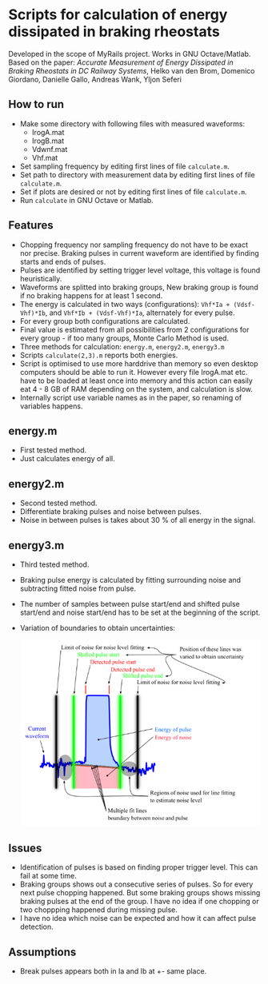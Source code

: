 # Scripts for calculation of energy dissipated in braking rheostats
Developed in the scope of MyRails project. Works in GNU Octave/Matlab. Based on the paper: *Accurate
Measurement of Energy Dissipated in Braking Rheostats in DC Railway Systems*, Helko van den Brom,
Domenico Giordano, Danielle Gallo, Andreas Wank, Yljon Seferi

## How to run
- Make some directory with following files with measured waveforms:
    - IrogA.mat
    - IrogB.mat
    - Vdwnf.mat
    - Vhf.mat
- Set sampling frequency by editing first lines of file ```calculate.m```.
- Set path to directory with measurement data by editing first lines of file ```calculate.m```.
- Set if plots are desired or not by editing first lines of file ```calculate.m```.
- Run ```calculate``` in GNU Octave or Matlab.

## Features
- Chopping frequency nor sampling frequency do not have to be exact nor precise. Braking pulses in current waveform are identified by finding starts and ends of pulses.
- Pulses are identified by setting trigger level voltage, this voltage is found heuristically.
- Waveforms are splitted into braking groups, New braking group is found if no braking happens for at least 1 second.
- The energy is calculated in two ways (configurations): ```Vhf*Ia + (Vdsf-Vhf)*Ib```, and ```Vhf*Ib + (Vdsf-Vhf)*Ia```,
  alternately for every pulse.
- For every group both configurations are calculated.
- Final value is estimated from all possibilities from 2 configurations for every group - if too
  many groups, Monte Carlo Method is used.
- Three methods for calculation: ```energy.m```, ```energy2.m```, ```energy3.m```
- Scripts ```calculate(2,3).m``` reports both energies.
- Script is optimised to use more harddrive than memory so even desktop computers should be able to
  run it. However every file IrogA.mat etc. have to be loaded at least once into memory and this
  action can easily eat 4 - 8 GB of RAM depending on the system, and calculation is slow.
- Internally script use variable names as in the paper, so renaming of variables happens.

## energy.m
- First tested method.
- Just calculates energy of all.

## energy2.m
- Second tested method.
- Differentiate braking pulses and noise between pulses.
- Noise in between pulses is takes about 30 % of all energy in the signal.

## energy3.m
- Third tested method.
- Braking pulse energy is calculated by fitting surrounding noise and subtracting fitted noise from
  pulse.
- The number of samples between pulse start/end and shifted pulse start/end and noise start/end has
  to be set at the beginning of the script.
- Variation of boundaries to obtain uncertainties:

  ![](pulse_fitting_explanation.png)

## Issues
- Identification of pulses is based on finding proper trigger level. This can fail at some time.
- Braking groups shows out a consecutive series of pulses. So for every next pulse chopping
  happened. But some braking groups shows missing braking pulses at the end of the group. I have no
  idea if one chopping or two choppping happened during missing pulse.
- I have no idea which noise can be expected and how it can affect pulse detection.

## Assumptions
- Break pulses appears both in Ia and Ib at +- same place.
